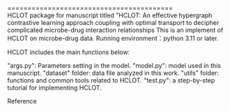 ========================================= <br>
HCLOT package for manuscript titled "HCLOT: An effective hypergraph contrastive learning approach coupling with optimal transport to decipher
complicated microbe-drug interaction relationships
This is an implement of HCLOT on microbe-drug data. 
Running environment：python 3.11 or later.

HCLOT includes the main functions below:

"args.py": Parameters setting in the model.
"model.py": model used in this manuscript.
"dataset" folder: data file analyzed in this work.
"utils" folder: functions and common tools related to HCLOT.
"test.py": a step-by-step tutorial for implementing HCLOT.

Reference
